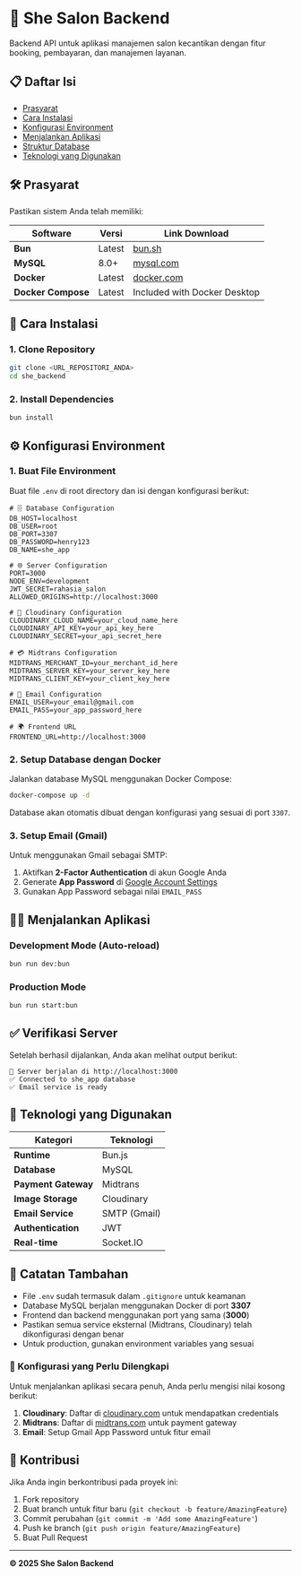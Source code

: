 # 💅 She Salon Backend

Backend API untuk aplikasi manajemen salon kecantikan dengan fitur booking, pembayaran, dan manajemen layanan.

## 📋 Daftar Isi

- [Prasyarat](#prasyarat)
- [Cara Instalasi](#cara-instalasi)
- [Konfigurasi Environment](#konfigurasi-environment)
- [Menjalankan Aplikasi](#menjalankan-aplikasi)
- [Struktur Database](#struktur-database)
- [Teknologi yang Digunakan](#teknologi-yang-digunakan)

## 🛠️ Prasyarat

Pastikan sistem Anda telah memiliki:

| Software | Versi | Link Download |
|----------|-------|---------------|
| **Bun** | Latest | [bun.sh](https://bun.sh) |
| **MySQL** | 8.0+ | [mysql.com](https://dev.mysql.com/downloads/) |
| **Docker** | Latest | [docker.com](https://www.docker.com/get-started) |
| **Docker Compose** | Latest | Included with Docker Desktop |

## 🚀 Cara Instalasi

### 1. Clone Repository

```bash
git clone <URL_REPOSITORI_ANDA>
cd she_backend
```

### 2. Install Dependencies

```bash
bun install
```

## ⚙️ Konfigurasi Environment

### 1. Buat File Environment

Buat file `.env` di root directory dan isi dengan konfigurasi berikut:

```env
# 🗄️ Database Configuration
DB_HOST=localhost
DB_USER=root
DB_PORT=3307
DB_PASSWORD=henry123
DB_NAME=she_app

# 🌐 Server Configuration
PORT=3000
NODE_ENV=development
JWT_SECRET=rahasia_salon
ALLOWED_ORIGINS=http://localhost:3000

# 📸 Cloudinary Configuration
CLOUDINARY_CLOUD_NAME=your_cloud_name_here
CLOUDINARY_API_KEY=your_api_key_here
CLOUDINARY_SECRET=your_api_secret_here

# 💳 Midtrans Configuration
MIDTRANS_MERCHANT_ID=your_merchant_id_here
MIDTRANS_SERVER_KEY=your_server_key_here
MIDTRANS_CLIENT_KEY=your_client_key_here

# 📧 Email Configuration
EMAIL_USER=your_email@gmail.com
EMAIL_PASS=your_app_password_here

# 🌍 Frontend URL
FRONTEND_URL=http://localhost:3000
```

### 2. Setup Database dengan Docker

Jalankan database MySQL menggunakan Docker Compose:

```bash
docker-compose up -d
```

Database akan otomatis dibuat dengan konfigurasi yang sesuai di port `3307`.

### 3. Setup Email (Gmail)

Untuk menggunakan Gmail sebagai SMTP:

1. Aktifkan **2-Factor Authentication** di akun Google Anda
2. Generate **App Password** di [Google Account Settings](https://myaccount.google.com/apppasswords)
3. Gunakan App Password sebagai nilai `EMAIL_PASS`

## 🏃‍♂️ Menjalankan Aplikasi

### Development Mode (Auto-reload)

```bash
bun run dev:bun
```

### Production Mode

```bash
bun run start:bun
```

## ✅ Verifikasi Server

Setelah berhasil dijalankan, Anda akan melihat output berikut:

```
🚀 Server berjalan di http://localhost:3000
✅ Connected to she_app database
✅ Email service is ready
```

## 🔧 Teknologi yang Digunakan

| Kategori | Teknologi |
|----------|-----------|
| **Runtime** | Bun.js |
| **Database** | MySQL |
| **Payment Gateway** | Midtrans |
| **Image Storage** | Cloudinary |
| **Email Service** | SMTP (Gmail) |
| **Authentication** | JWT |
| **Real-time** | Socket.IO |

## 📝 Catatan Tambahan

- File `.env` sudah termasuk dalam `.gitignore` untuk keamanan
- Database MySQL berjalan menggunakan Docker di port **3307**
- Frontend dan backend menggunakan port yang sama (**3000**)
- Pastikan semua service eksternal (Midtrans, Cloudinary) telah dikonfigurasi dengan benar
- Untuk production, gunakan environment variables yang sesuai

### 🔧 Konfigurasi yang Perlu Dilengkapi

Untuk menjalankan aplikasi secara penuh, Anda perlu mengisi nilai kosong berikut:

1. **Cloudinary**: Daftar di [cloudinary.com](https://cloudinary.com) untuk mendapatkan credentials
2. **Midtrans**: Daftar di [midtrans.com](https://midtrans.com) untuk payment gateway
3. **Email**: Setup Gmail App Password untuk fitur email

## 🤝 Kontribusi

Jika Anda ingin berkontribusi pada proyek ini:

1. Fork repository
2. Buat branch untuk fitur baru (`git checkout -b feature/AmazingFeature`)
3. Commit perubahan (`git commit -m 'Add some AmazingFeature'`)
4. Push ke branch (`git push origin feature/AmazingFeature`)
5. Buat Pull Request

---

**© 2025 She Salon Backend**
